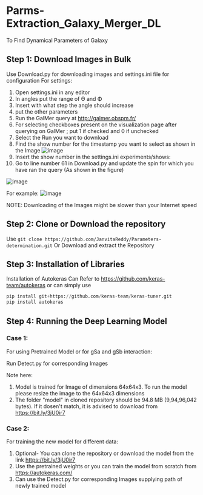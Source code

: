 
# Parms-Extraction_Galaxy_Merger_DL

To Find Dynamical Parameters of Galaxy 

## Step 1: Download Images in Bulk

Use Download.py for downloading images and settings.ini file for configuration 
For settings:
1. Open settings.ini in any editor
2. In angles put the range of &Theta; and &Phi;
3. Insert with what step the angle should increase
4. put the other parameters 
5. Run the GalMer query at http://galmer.obspm.fr/
6. For selecting checkboxes present on the visualization page after querying on GalMer ; put 1 if checked and 0 if unchecked
7. Select the Run you want to download
8. Find the show number for the timestamp you want to select as shown in the Image 
![image](https://user-images.githubusercontent.com/67388655/129602029-c49a6962-336b-4e66-a930-68f4afae4cda.png)
9. Insert the show number in the settings.ini experiments/shows:
10. Go to line number 61 in Download.py and update the spin for which you have ran the query (As shown in the figure)

![image](https://user-images.githubusercontent.com/67388655/129600188-e09f1165-c7cf-4172-998f-e821561f7023.png)

For example:
![image](https://user-images.githubusercontent.com/67388655/129599891-eef34816-4b46-4077-93b2-c97914388f1c.png)

NOTE: Downloading of the Images might be slower than your Internet speed

## Step 2: Clone or Download the repository
Use 
```git clone https://github.com/JanvitaReddy/Parameters-determination.git```
Or Download and extract the Repository


## Step 3: Installation of Libraries 
Installation of Autokeras
Can Refer to https://github.com/keras-team/autokeras
or can simply use 
```python
pip install git+https://github.com/keras-team/keras-tuner.git
pip install autokeras
```

## Step 4: Running the Deep Learning Model
### Case 1: 
For using Pretrained Model or for gSa and gSb interaction: 

Run Detect.py for corresponding Images 

Note here:
1. Model is trained for Image of dimensions 64x64x3. To run the model please resize the image to the 64x64x3 dimensions
2. The folder "model" in cloned repository should be 94.8 MB (9,94,96,042 bytes). If it dosen't match, it is advised to download from https://bit.ly/3jU0ir7

### Case 2:
For training the new model for different data:
1. Optional- You can clone the repository or download the model from the link https://bit.ly/3jU0ir7
2. Use the pretrained weights or you can train the model from scratch from https://autokeras.com/
3. Can use the Detect.py for corresponding Images supplying path of newly trained model



